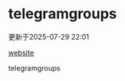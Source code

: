 # telegramgroups
更新于2025-07-29 22:01

[website](https://allgroups.github.io/telegramgroups/)

telegramgroups
